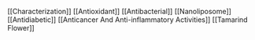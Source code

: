[[Characterization]]
[[Antioxidant]]
[[Antibacterial]]
[[Nanoliposome]]
[[Antidiabetic]]
[[Anticancer And Anti-inflammatory Activities]]
[[Tamarind Flower]]
